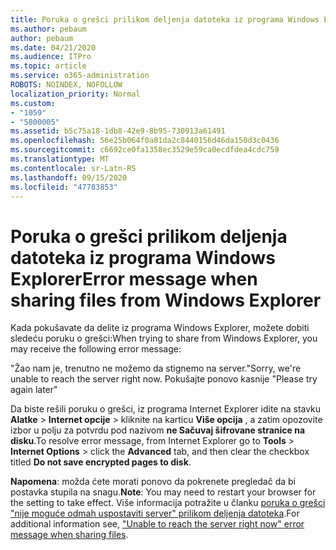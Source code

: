 ```yaml
---
title: Poruka o grešci prilikom deljenja datoteka iz programa Windows Explorer
ms.author: pebaum
author: pebaum
ms.date: 04/21/2020
ms.audience: ITPro
ms.topic: article
ms.service: o365-administration
ROBOTS: NOINDEX, NOFOLLOW
localization_priority: Normal
ms.custom:
- "1059"
- "5800005"
ms.assetid: b5c75a18-1db8-42e9-8b95-730913a61491
ms.openlocfilehash: 56e25b064f0a81da2c8440156d46da150d3c0436
ms.sourcegitcommit: c6692ce0fa1358ec3529e59ca0ecdfdea4cdc759
ms.translationtype: MT
ms.contentlocale: sr-Latn-RS
ms.lasthandoff: 09/15/2020
ms.locfileid: "47783853"
---
```

# <a name="error-message-when-sharing-files-from-windows-explorer"></a><span data-ttu-id="ec93d-102">Poruka o grešci prilikom deljenja datoteka iz programa Windows Explorer</span><span class="sxs-lookup"><span data-stu-id="ec93d-102">Error message when sharing files from Windows Explorer</span></span>

<span data-ttu-id="ec93d-103">Kada pokušavate da delite iz programa Windows Explorer, možete dobiti sledeću poruku o grešci:</span><span class="sxs-lookup"><span data-stu-id="ec93d-103">When trying to share from Windows Explorer, you may receive the following error message:</span></span>
  
<span data-ttu-id="ec93d-104">"Žao nam je, trenutno ne možemo da stignemo na server.</span><span class="sxs-lookup"><span data-stu-id="ec93d-104">"Sorry, we're unable to reach the server right now.</span></span> <span data-ttu-id="ec93d-105">Pokušajte ponovo kasnije "</span><span class="sxs-lookup"><span data-stu-id="ec93d-105">Please try again later"</span></span>
  
<span data-ttu-id="ec93d-106">Da biste rešili poruku o grešci, iz programa Internet Explorer idite na stavku **Alatke** \> **Internet opcije** \> kliknite na karticu **Više opcija** , a zatim opozovite izbor u polju za potvrdu pod nazivom **ne Sačuvaj šifrovane stranice na disku**.</span><span class="sxs-lookup"><span data-stu-id="ec93d-106">To resolve error message, from Internet Explorer go to **Tools** \> **Internet Options** \> click the **Advanced** tab, and then clear the checkbox titled **Do not save encrypted pages to disk**.</span></span>
  
 <span data-ttu-id="ec93d-107">**Napomena**: možda ćete morati ponovo da pokrenete pregledač da bi postavka stupila na snagu.</span><span class="sxs-lookup"><span data-stu-id="ec93d-107">**Note**: You may need to restart your browser for the setting to take effect.</span></span> <span data-ttu-id="ec93d-108">Više informacija potražite u članku [poruka o grešci "nije moguće odmah uspostaviti server" prilikom deljenja datoteka](https://go.microsoft.com/fwlink/?linkid=2022914).</span><span class="sxs-lookup"><span data-stu-id="ec93d-108">For additional information see, ["Unable to reach the server right now" error message when sharing files](https://go.microsoft.com/fwlink/?linkid=2022914).</span></span>
  